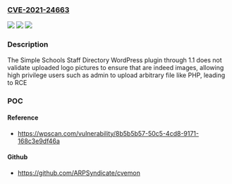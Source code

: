 ### [CVE-2021-24663](https://cve.mitre.org/cgi-bin/cvename.cgi?name=CVE-2021-24663)
![](https://img.shields.io/static/v1?label=Product&message=Simple%20Schools%20Staff%20Directory&color=blue)
![](https://img.shields.io/static/v1?label=Version&message=1.1%3C%3D%201.1%20&color=brighgreen)
![](https://img.shields.io/static/v1?label=Vulnerability&message=CWE-434%20Unrestricted%20Upload%20of%20File%20with%20Dangerous%20Type&color=brighgreen)

### Description

The Simple Schools Staff Directory WordPress plugin through 1.1 does not validate uploaded logo pictures to ensure that are indeed images, allowing high privilege users such as admin to upload arbitrary file like PHP, leading to RCE

### POC

#### Reference
- https://wpscan.com/vulnerability/8b5b5b57-50c5-4cd8-9171-168c3e9df46a

#### Github
- https://github.com/ARPSyndicate/cvemon

